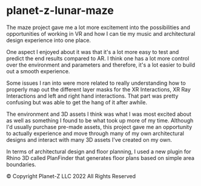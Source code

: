 # planet-z-lunar-maze

The maze project gave me a lot more excitement into the possibilities and opportunities of working in VR and how I can tie my music and architectural design experience into one place.

One aspect I enjoyed about it was that it's a lot more easy to test and predict the end results compared to AR. I think one has a lot more control over the environment and parameters and therefore, it's a lot easier to build out a smooth experience.

Some issues I ran into were more related to really understanding how to properly map out the different layer masks for the XR Interactions, XR Ray Interactions and left and right hand interactions. That part was pretty confusing but was able to get the hang of it after awhile.

The environment and 3D assets I think was what I was most excited about as well as something I found to be what took up more of my time. Although I'd usually purchase pre-made assets, this project gave me an opportunity to actually experience and move through many of my own architectural designs and interact with many 3D assets I've created on my own.

In terms of architectural design and floor planning, I used a new plugin for Rhino 3D called PlanFinder that generates floor plans based on simple area boundaries.

© Copyright Planet-Z LLC 2022 All Rights Reserved
